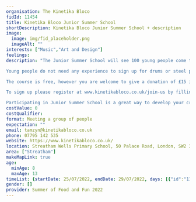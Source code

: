 ```yaml
---
organisation: The Kinetika Bloco
fidId: 11454
title: Kinetika Bloco Junior Summer School
shortDescription: Kinetika Bloco Junior Summer School + description
image:
  image: img/fid_placeholder.png
  imageAlt: ""
interests: ["Music","Art and Design"]
feelings:
description: "The Junior Summer School will see 100 young people come together to learn either drums, steel pans, brass or woodwind. Over the 5 days the young people will learn tunes and develop skills together and on the final day perform a carnival showcase. 

Young people do not need any experience to sign up for drums or steel pans, but need to have access to an instrument and know the basic notes to join brass or woodwind.

The course is free, however you are welcome to give a donation of £15 if you are able to.

To sign up please register at www.kinetikabloco.co.uk/join-us by filling in the form.

Participating in Junior Summer School is a great way to develop your creative skills in an instrument and also develop your social skills as you come together with 100 other young people. There will be opportunities for games, team building, health and wellbeing sessions and lots of FUN! You also get to perform to your friends and family at the end of the week sharing all of the amazing tunes you have learnt together."
costValue: 0
costQualifier: 
format: Meeting a group of people
expectation: ""
email: tamzyn@kinetikabloco.co.uk
phone: 07795 142 535
website: https://www.kinetikabloco.co.uk/
location: Streatham Wells Primary School, 50 Palace Road, London, SW2 3NJ
area: ["Streatham"]
makeMapLink: true
age:
  minAge: 8
  maxAge: 13
timeList: {startDate: 25/07/2022, endDate: 29/07/2022, days: [{"id":"11454","fis_provider_name":"Kinetika Bloco Junior Summer School","day":"Monday","start_time":"10:00 AM","end_time":"4:00 PM"},{"id":"11454","fis_provider_name":"Kinetika Bloco Junior Summer School","day":"Tuesday","start_time":"10:00 AM","end_time":"4:00 PM"},{"id":"11454","fis_provider_name":"Kinetika Bloco Junior Summer School","day":"Wednesday","start_time":"10:00 AM","end_time":"4:00 PM"},{"id":"11454","fis_provider_name":"Kinetika Bloco Junior Summer School","day":"Thursday","start_time":"10:00 AM","end_time":"4:00 PM"},{"id":"11454","fis_provider_name":"Kinetika Bloco Junior Summer School","day":"Friday","start_time":"10:00 AM","end_time":"4:00 PM"}] }
gender: []
provider: Summer of Food and Fun 2022
---
```


